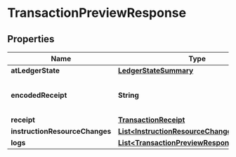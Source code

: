 

# TransactionPreviewResponse


## Properties

| Name | Type | Description | Notes |
|------------ | ------------- | ------------- | -------------|
|**atLedgerState** | [**LedgerStateSummary**](LedgerStateSummary.md) |  |  |
|**encodedReceipt** | **String** | The hex-sbor-encoded receipt |  |
|**receipt** | [**TransactionReceipt**](TransactionReceipt.md) |  |  |
|**instructionResourceChanges** | [**List&lt;InstructionResourceChanges&gt;**](InstructionResourceChanges.md) |  |  |
|**logs** | [**List&lt;TransactionPreviewResponseLogsInner&gt;**](TransactionPreviewResponseLogsInner.md) |  |  |



